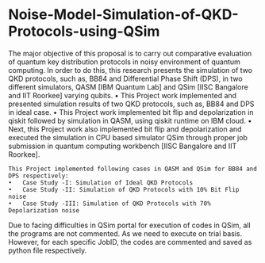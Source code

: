# Noise-Model-Simulation-of-QKD-Protocols-using-QSim
The major objective of this proposal is to carry out comparative evaluation of quantum key distribution protocols in noisy environment of quantum computing. In order to do this, this research presents the simulation of two QKD protocols, such as, BB84 and Differential Phase Shift (DPS), in two different simulators, QASM [IBM Quantum Lab] and QSim [IISC Bangalore and IIT Roorkee] varying qubits.
	•	This Project work implemented and presented simulation results of two QKD protocols, such as, BB84 and DPS in ideal case. 
	•	This Project work implemented bit flip and depolarization in qiskit followed by simulation in QASM, using qiskit runtime on IBM cloud.
	•	Next, this Project work also implemented bit flip and depolarization and executed the simulation in CPU based simulator QSim through proper job submission in quantum computing workbench [IISC Bangalore and IIT Roorkee].
	
 	This Project implemented following cases in QASM and QSim for BB84 and DPS respectively:
	•	Case Study -I: Simulation of Ideal QKD Protocols 
	•	Case Study -II: Simulation of QKD Protocols with 10% Bit Flip noise
	•	Case Study -III: Simulation of QKD Protocols with 70% Depolarization noise 
Due to facing difficulties in QSim portal for execution of codes in QSim, all the programs are not commented. As we need to execute on trial basis. 
However, for each specific JobID, the codes are commented and saved as python file respectively.
	
 
 
	
 	



 

